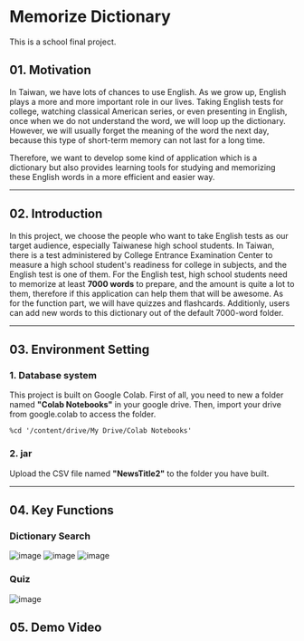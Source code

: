 # Memorize Dictionary
This is a school final project.

## 01. Motivation
In Taiwan, we have lots of chances to use English. As we grow up, English plays a more and more important role in our lives. Taking English tests for college, watching classical American series, or even presenting in English, once when we do not understand the word, we will loop up the dictionary. However, we will usually forget the meaning of the word the next day, because this type of short-term memory can not last for a long time.

Therefore, we want to develop some kind of application which is a dictionary but also provides learning tools for studying and memorizing these English words in a more efficient and easier way.
***
## 02. Introduction
In this project, we choose the people who want to take English tests as our target audience, especially Taiwanese high school students. In Taiwan, there is a test administered by College Entrance Examination Center to measure a high school student's readiness for college in subjects, and the English test is one of them. For the English test, high school students need to memorize at least **7000 words** to prepare, and the amount is quite a lot to them, therefore if this application can help them that will be awesome. As for the function part, we will have quizzes and flashcards. Additionly, users can add new words to this dictionary out of the default 7000-word folder.

***
## 03. Environment Setting
### 1. Database system
This project is built on Google Colab. First of all, you need to new a folder named **"Colab Notebooks"** in your google drive. Then, import your drive from google.colab to access the folder.
```
%cd '/content/drive/My Drive/Colab Notebooks'
```
### 2. jar
Upload the CSV file named **"NewsTitle2"** to the folder you have built.
***
## 04. Key Functions
### Dictionary Search
![image](https://github.com/Wei-Hsi/template/blob/main/all%20project%20layout/java%20app/main%20page.png)
![image](https://github.com/Wei-Hsi/template/blob/main/all%20project%20layout/java%20app/search%20page.png)
![image](https://github.com/Wei-Hsi/template/blob/main/all%20project%20layout/java%20app/add%20new%20word.png)
### Quiz
![image](https://github.com/Wei-Hsi/template/blob/main/all%20project%20layout/java%20app/test%20page.png)
## 05. Demo Video



